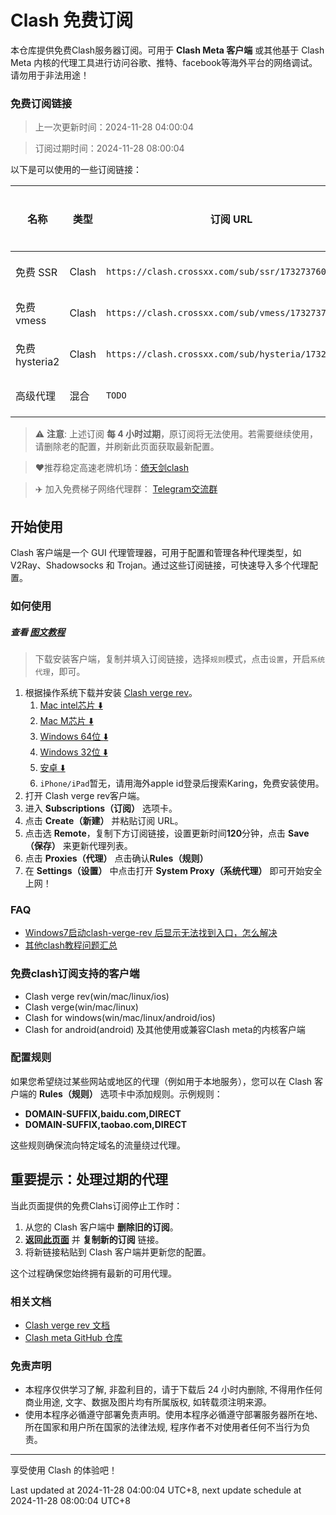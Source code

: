 # Clash 免费订阅

本仓库提供免费Clash服务器订阅。可用于 **Clash Meta 客户端** 或其他基于 Clash Meta 内核的代理工具进行访问谷歌、推特、facebook等海外平台的网络调试。请勿用于非法用途！


### 免费订阅链接

> 上一次更新时间：2024-11-28 04:00:04

> 订阅过期时间：2024-11-28 08:00:04

以下是可以使用的一些订阅链接：

| 名称          | 类型         | 订阅 URL            | 过期及下次更新时间（utc+8） |
| ------------- | ------------ | ------------------- |----------------- |
| 免费 SSR      | Clash | `https://clash.crossxx.com/sub/ssr/1732737604` | 2024-11-28 08:00:04 |
| 免费 vmess    | Clash | `https://clash.crossxx.com/sub/vmess/1732737604`   | 2024-11-28 08:00:04 |
| 免费hysteria2 | Clash | `https://clash.crossxx.com/sub/hysteria/1732737604`  | 2024-11-28 08:00:04 |
| 高级代理      | 混合         | `TODO`              | 2024-11-28 08:00:04 |

> ⚠️ **注意**: 上述订阅 **每 4 小时过期**，原订阅将无法使用。若需要继续使用，请删除老的配置，并刷新此页面获取最新配置。

> ❤️推荐稳定高速老牌机场：[倚天剑clash](https://a.aiguobit.com)

> ✈️ 加入免费梯子网络代理群： [Telegram交流群](https://t.me/+jqOB0VU0yO41MzJl)


## 开始使用

Clash 客户端是一个 GUI 代理管理器，可用于配置和管理各种代理类型，如 V2Ray、Shadowsocks 和 Trojan。通过这些订阅链接，可快速导入多个代理配置。

### 如何使用

##### 查看 [图文教程](https://dpnyems4gls27.cloudfront.net/windows.html)

> 下载安装客户端，复制并填入订阅链接，选择`规则`模式，点击`设置`，开启`系统代理`，即可。

1. 根据操作系统下载并安装 [Clash verge rev](https://github.com/clash-verge-rev/clash-verge-rev/releases)。
   1. [Mac intel芯片 :arrow_down:](https://github.com/clash-verge-rev/clash-verge-rev/releases/download/v1.7.7/Clash.Verge_1.7.7_x64.dmg)
   2. [Mac M芯片 :arrow_down:](https://github.com/clash-verge-rev/clash-verge-rev/releases/download/v1.7.7/Clash.Verge_1.7.7_aarch64.dmg)
   3. [Windows 64位 :arrow_down:](https://github.com/clash-verge-rev/clash-verge-rev/releases/download/v1.7.7/Clash.Verge_1.7.7_x64-setup.exe)
   4. [Windows 32位 :arrow_down:](https://github.com/clash-verge-rev/clash-verge-rev/releases/download/v1.7.7/Clash.Verge_1.7.7_x86-setup.exe)
   5. [安卓 :arrow_down:](https://github.com/MetaCubeX/ClashMetaForAndroid/releases/download/v2.11.0/cmfa-2.11.0-meta-universal-release.apk)
   6. `iPhone/iPad`暂无，请用海外apple id登录后搜索Karing，免费安装使用。
2. 打开 Clash verge rev客户端。
3. 进入 **Subscriptions（订阅）** 选项卡。
4. 点击 **Create（新建）** 并粘贴订阅 URL。
5. 点击选 **Remote**，复制下方订阅链接，设置更新时间**120**分钟，点击 **Save（保存）** 来更新代理列表。
6. 点击 **Proxies（代理）** 点击确认**Rules（规则）**
7. 在 **Settings（设置）** 中点击打开 **System Proxy（系统代理）** 即可开始安全上网！


### FAQ
- [Windows7启动clash-verge-rev 后显示无法找到入口，怎么解决](https://do2caruec6nwa.cloudfront.net/2024/10/30/win7-clash-verge-error-coincrementmtausage-ole32.dll/)
- [其他clash教程问题汇总](https://do2caruec6nwa.cloudfront.net/)

### 免费clash订阅支持的客户端
- Clash verge rev(win/mac/linux/ios)
- Clash verge(win/mac/linux)
- Clash for windows(win/mac/linux/android/ios)
- Clash for android(android)
及其他使用或兼容Clash meta的内核客户端

### 配置规则

如果您希望绕过某些网站或地区的代理（例如用于本地服务），您可以在 Clash 客户端的 **Rules（规则）** 选项卡中添加规则。示例规则：
- **DOMAIN-SUFFIX,baidu.com,DIRECT**
- **DOMAIN-SUFFIX,taobao.com,DIRECT**

这些规则确保流向特定域名的流量绕过代理。

## 重要提示：处理过期的代理

当此页面提供的免费Clahs订阅停止工作时：
1. 从您的 Clash 客户端中 **删除旧的订阅**。
2. **返回[此页面]( https://github.com/crossxx-labs/free-proxy)** 并 **复制新的订阅** 链接。
3. 将新链接粘贴到 Clash 客户端并更新您的配置。

这个过程确保您始终拥有最新的可用代理。

### 相关文档

- [Clash verge rev 文档](https://clash-verge-rev.github.io/faq/windows.html)
- [Clash meta GitHub 仓库](https://github.com/MetaCubeX/mihomo)


### 免责声明
- 本程序仅供学习了解, 非盈利目的，请于下载后 24 小时内删除, 不得用作任何商业用途, 文字、数据及图片均有所属版权, 如转载须注明来源。
- 使用本程序必循遵守部署免责声明。使用本程序必循遵守部署服务器所在地、所在国家和用户所在国家的法律法规, 程序作者不对使用者任何不当行为负责。

---

享受使用 Clash 的体验吧！

Last updated at 2024-11-28 04:00:04 UTC+8, next update schedule at 2024-11-28 08:00:04 UTC+8
